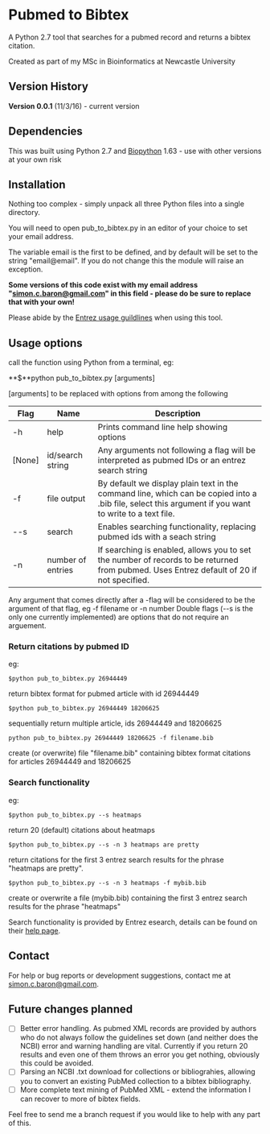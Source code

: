 # Pubmed to Bibtex
A Python 2.7 tool that searches for a pubmed record and returns a bibtex citation.

Created as part of my MSc in Bioinformatics at Newcastle University

## Version History

**Version 0.0.1** (11/3/16) - current version

## Dependencies

This was built using Python 2.7 and [Biopython](http://biopython.org/wiki/Main_Page) 1.63 - use with other versions at your own risk

## Installation

Nothing too complex - simply unpack all three Python files into a single directory.

You will need to open pub_to_bibtex.py in an editor of your choice to set your email address.

The variable email is the first to be defined, and by default will be set to the string "email@email". If you do not change this the module will raise an exception.

**Some versions of this code exist with my email address "simon.c.baron@gmail.com" in this field - please do be sure to replace that with your own!**

Please abide by the [Entrez usage guildlines](http://www.ncbi.nlm.nih.gov/books/NBK25497/) when using this tool.

## Usage options

call the function using  Python from a terminal, eg:

**$**python pub_to_bibtex.py [arguments]

[arguments] to be replaced with options from among the following

Flag | Name | Description
------------ | ------------- | -------------
-h | help | Prints command line help showing options
[None] | id/search string | Any arguments not following a flag will be interpreted as pubmed IDs or an entrez search string
-f | file output | By default we display plain text in the command line, which can be copied into a .bib file, select this argument if you want to write to a text file.
--s | search | Enables searching functionality, replacing pubmed ids with a seach string
-n | number of entries | If searching is enabled, allows you to set the number of records to be returned from pubmed. Uses Entrez default of 20 if not specified.

Any argument that comes directly after a -flag will be considered to be the argument of that flag, eg -f filename or -n number
Double flags (--s is the only one currently implemented) are options that do not require an arguement.

### Return citations by pubmed ID

eg:

    $python pub_to_bibtex.py 26944449

 return bibtex format for pubmed article with id 26944449

    $python pub_to_bibtex.py 26944449 18206625

sequentially return multiple article, ids 26944449 and 18206625

    python pub_to_bibtex.py 26944449 18206625 -f filename.bib

create (or overwrite) file "filename.bib" containing bibtex format citations for articles 26944449 and 18206625

### Search functionality

eg:

    $python pub_to_bibtex.py --s heatmaps

return 20 (default) citations about heatmaps

    $python pub_to_bibtex.py --s -n 3 heatmaps are pretty

return citations for the first 3 entrez search results for the phrase "heatmaps are pretty".

    $python pub_to_bibtex.py --s -n 3 heatmaps -f mybib.bib

create or overwrite a file (mybib.bib) containing the first 3 entrez search results for the phrase "heatmaps"

Search functionality is provided by Entrez esearch, details can be found on their [help page](http://www.ncbi.nlm.nih.gov/books/NBK25499/#chapter4.ESearch).

## Contact

For help or bug reports or development suggestions, contact me at simon.c.baron@gmail.com.

## Future changes planned

- [ ] Better error handling. As pubmed XML records are provided by authors who do not always follow the guidelines set down (and neither does the NCBI) error and warning handling are vital. Currently if you return 20 results and even one of them throws an error you get nothing, obviously this could be avoided.
- [ ] Parsing an NCBI .txt download for collections or bibliograhies, allowing you to convert an existing PubMed collection to a bibtex bibliography.
- [ ] More complete text mining of PubMed XML - extend the information I can recover to more of bibtex fields.

Feel free to send me a branch request if you would like to help with any part of this.
